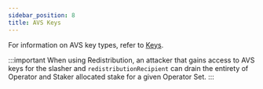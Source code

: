 ```yaml
---
sidebar_position: 8
title: AVS Keys
---
```


For information on AVS key types, refer to [Keys](../../concepts/keys-and-signatures).

:::important
When using Redistribution, an attacker that gains access to AVS keys for the slasher and `redistributionRecipient` can drain
the entirety of Operator and Staker allocated stake for a given Operator Set. 
:::

